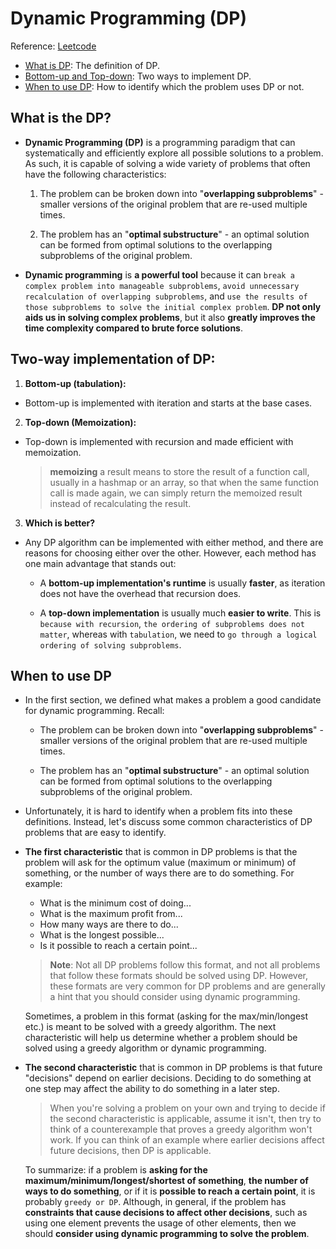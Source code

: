 # Dynamic Programming (DP)
Reference: [Leetcode](https://leetcode.com/explore/learn/card/dynamic-programming/)
- [What is DP](#What-is-the-dp): The definition of DP.
- [Bottom-up and Top-down](#Two-way-implementation-of-DP): Two ways to implement DP.
- [When to use DP](#When-to-use-DP): How to identify which the problem uses DP or not.

## What is the DP?

- **Dynamic Programming (DP)** is a programming paradigm that can systematically and efficiently explore all possible solutions to a problem. As such, it is capable of solving a wide variety of problems that often have the following characteristics:
    
    1. The problem can be broken down into "**overlapping subproblems**" - smaller versions of the original problem that are re-used multiple times.

    2. The problem has an "**optimal substructure**" - an optimal solution can be formed from optimal solutions to the overlapping subproblems of the original problem.

- **Dynamic programming** is **a powerful tool** because it can `break a complex problem into manageable subproblems`, `avoid unnecessary recalculation of overlapping subproblems`, and `use the results of those subproblems to solve the initial complex problem`. **DP not only aids us in solving complex problems**, but it also **greatly improves the time complexity compared to brute force solutions**.

## Two-way implementation of DP:

1. **Bottom-up (tabulation):**
- Bottom-up is implemented with iteration and starts at the base cases. 

2. **Top-down (Memoization):**
- Top-down is implemented with recursion and made efficient with memoization.

    > **memoizing** a result means to store the result of a function call, usually in a hashmap or an array, so that when the same function call is made again, we can simply return the memoized result instead of recalculating the result.

3. **Which is better?**
- Any DP algorithm can be implemented with either method, and there are reasons for choosing either over the other. However, each method has one main advantage that stands out:
    + A **bottom-up implementation's runtime** is usually **faster**, as iteration does not have the overhead that recursion does.

    + A **top-down implementation** is usually much **easier to write**. This is `because with recursion`, `the ordering of subproblems does not matter`, whereas with `tabulation`, we need to `go through a logical ordering of solving subproblems`.

## When to use DP
- In the first section, we defined what makes a problem a good candidate for dynamic programming. Recall:

    + The problem can be broken down into "**overlapping subproblems**" - smaller versions of the original problem that are re-used multiple times.

    + The problem has an "**optimal substructure**" - an optimal solution can be formed from optimal solutions to the overlapping subproblems of the original problem.

- Unfortunately, it is hard to identify when a problem fits into these definitions. Instead, let's discuss some common characteristics of DP problems that are easy to identify.

- **The first characteristic** that is common in DP problems is that the problem will ask for the optimum value (maximum or minimum) of something, or the number of ways there are to do something. For example:

    + What is the minimum cost of doing...
    + What is the maximum profit from...
    + How many ways are there to do...
    + What is the longest possible...
    + Is it possible to reach a certain point...

    > **Note**: Not all DP problems follow this format, and not all problems that follow these formats should be solved using DP. However, these formats are very common for DP problems and are generally a hint that you should consider using dynamic programming.

    Sometimes, a problem in this format (asking for the max/min/longest etc.) is meant to be solved with a greedy algorithm. The next characteristic will help us determine whether a problem should be solved using a greedy algorithm or dynamic programming.

- **The second characteristic** that is common in DP problems is that future "decisions" depend on earlier decisions. Deciding to do something at one step may affect the ability to do something in a later step.

    > When you're solving a problem on your own and trying to decide if the second characteristic is applicable, assume it isn't, then try to think of a counterexample that proves a greedy algorithm won't work. If you can think of an example where earlier decisions affect future decisions, then DP is applicable.

    To summarize: if a problem is **asking for the maximum/minimum/longest/shortest of something**, **the number of ways to do something**, or if it is **possible to reach a certain point**, it is probably `greedy or DP`. Although, in general, if the problem has **constraints that cause decisions to affect other decisions**, such as using one element prevents the usage of other elements, then we should **consider using dynamic programming to solve the problem**.
